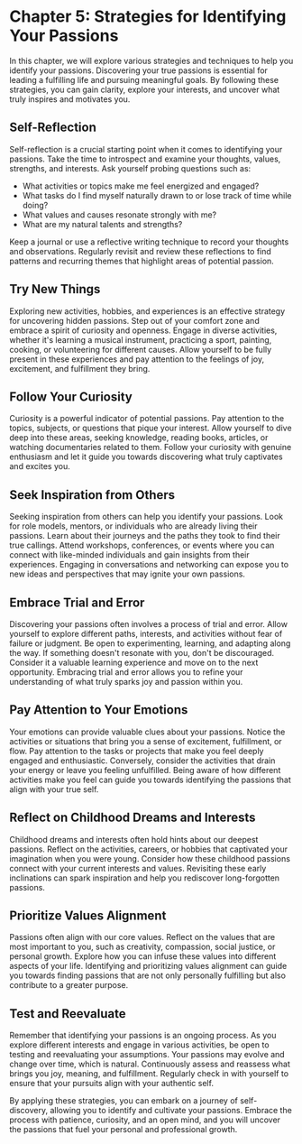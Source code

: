 Chapter 5: Strategies for Identifying Your Passions
===================================================

In this chapter, we will explore various strategies and techniques to help you identify your passions. Discovering your true passions is essential for leading a fulfilling life and pursuing meaningful goals. By following these strategies, you can gain clarity, explore your interests, and uncover what truly inspires and motivates you.

Self-Reflection
---------------

Self-reflection is a crucial starting point when it comes to identifying your passions. Take the time to introspect and examine your thoughts, values, strengths, and interests. Ask yourself probing questions such as:

* What activities or topics make me feel energized and engaged?
* What tasks do I find myself naturally drawn to or lose track of time while doing?
* What values and causes resonate strongly with me?
* What are my natural talents and strengths?

Keep a journal or use a reflective writing technique to record your thoughts and observations. Regularly revisit and review these reflections to find patterns and recurring themes that highlight areas of potential passion.

Try New Things
--------------

Exploring new activities, hobbies, and experiences is an effective strategy for uncovering hidden passions. Step out of your comfort zone and embrace a spirit of curiosity and openness. Engage in diverse activities, whether it's learning a musical instrument, practicing a sport, painting, cooking, or volunteering for different causes. Allow yourself to be fully present in these experiences and pay attention to the feelings of joy, excitement, and fulfillment they bring.

Follow Your Curiosity
---------------------

Curiosity is a powerful indicator of potential passions. Pay attention to the topics, subjects, or questions that pique your interest. Allow yourself to dive deep into these areas, seeking knowledge, reading books, articles, or watching documentaries related to them. Follow your curiosity with genuine enthusiasm and let it guide you towards discovering what truly captivates and excites you.

Seek Inspiration from Others
----------------------------

Seeking inspiration from others can help you identify your passions. Look for role models, mentors, or individuals who are already living their passions. Learn about their journeys and the paths they took to find their true callings. Attend workshops, conferences, or events where you can connect with like-minded individuals and gain insights from their experiences. Engaging in conversations and networking can expose you to new ideas and perspectives that may ignite your own passions.

Embrace Trial and Error
-----------------------

Discovering your passions often involves a process of trial and error. Allow yourself to explore different paths, interests, and activities without fear of failure or judgment. Be open to experimenting, learning, and adapting along the way. If something doesn't resonate with you, don't be discouraged. Consider it a valuable learning experience and move on to the next opportunity. Embracing trial and error allows you to refine your understanding of what truly sparks joy and passion within you.

Pay Attention to Your Emotions
------------------------------

Your emotions can provide valuable clues about your passions. Notice the activities or situations that bring you a sense of excitement, fulfillment, or flow. Pay attention to the tasks or projects that make you feel deeply engaged and enthusiastic. Conversely, consider the activities that drain your energy or leave you feeling unfulfilled. Being aware of how different activities make you feel can guide you towards identifying the passions that align with your true self.

Reflect on Childhood Dreams and Interests
-----------------------------------------

Childhood dreams and interests often hold hints about our deepest passions. Reflect on the activities, careers, or hobbies that captivated your imagination when you were young. Consider how these childhood passions connect with your current interests and values. Revisiting these early inclinations can spark inspiration and help you rediscover long-forgotten passions.

Prioritize Values Alignment
---------------------------

Passions often align with our core values. Reflect on the values that are most important to you, such as creativity, compassion, social justice, or personal growth. Explore how you can infuse these values into different aspects of your life. Identifying and prioritizing values alignment can guide you towards finding passions that are not only personally fulfilling but also contribute to a greater purpose.

Test and Reevaluate
-------------------

Remember that identifying your passions is an ongoing process. As you explore different interests and engage in various activities, be open to testing and reevaluating your assumptions. Your passions may evolve and change over time, which is natural. Continuously assess and reassess what brings you joy, meaning, and fulfillment. Regularly check in with yourself to ensure that your pursuits align with your authentic self.

By applying these strategies, you can embark on a journey of self-discovery, allowing you to identify and cultivate your passions. Embrace the process with patience, curiosity, and an open mind, and you will uncover the passions that fuel your personal and professional growth.
